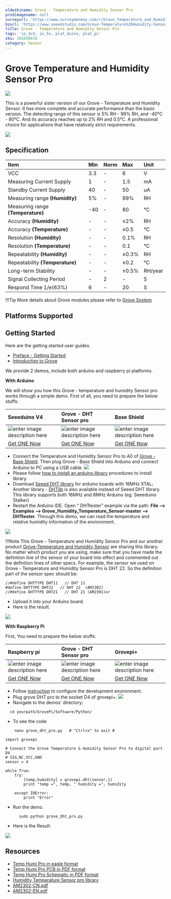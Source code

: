 ```yaml
---
oldwikiname: Grove - Temperature and Humidity Sensor Pro
prodimagename: null
surveyurl: 'https://www.surveymonkey.com/r/Grove_Temperature_and_Humidity_Sensor_Pro'
bzurl: 'https://www.seeedstudio.com/Grove-Temperature%26Humidity-Sensor-Pro-p-838.html'
title: Grove - Temperature and Humidity Sensor Pro
tags: 'io_3v3, io_5v, plat_duino, plat_pi'
sku: 101020019
category: Sensor
---
```


# Grove Temperature and Humidity Sensor Pro

![](https://github.com/SeeedDocument/Grove-Temperature_and_Humidity_Sensor_Pro/raw/master/img/Temp_humi_pro.jpg)

This is a powerful sister version of our Grove - Temperature and Humidity Sensor. It has more complete and accurate performance than the basic version. The detecting range of this sensor is 5% RH - 99% RH, and -40°C - 80°C. And its accuracy reaches up to 2% RH and 0.5°C. A professional choice for applications that have relatively strict requirements.

[![](https://github.com/SeeedDocument/Seeed-WiKi/raw/master/docs/images/300px-Get_One_Now_Banner-ragular.png)](https://www.seeedstudio.com/Grove-Temperature%26Humidity-Sensor-Pro-p-838.html)

## Specification

| Item | Min | Norm | Max | Unit |
| :--- | :--- | :--- | :--- | :--- |
| VCC | 3.3 | - | 6 | V |
| Measuring Current Supply | 1 | - | 1.5 | mA |
| Standby Current Supply | 40 | - | 50 | uA |
| Measuring range **\(Humidity\)** | 5% | - | 99% | RH |
| Measuring range **\(Temperature\)** | -40 | - | 80 | °C |
| Accuracy    **\(Humidity\)** | - | - | ±2% | RH |
| Accuracy **\(Temperature\)** | - | - | ±0.5 | °C |
| Resolution    **\(Humidity\)** | - | - | 0.1% | RH |
| Resolution **\(Temperature\)** | - | - | 0.1 | °C |
| Repeatability    **\(Humidity\)** | - | - | ±0.3% | RH |
| Repeatability **\(Temperature\)** | - | - | ±0.2 | °C |
| Long-term Stability | - | - | ±0.5% | RH/year |
| Signal Collecting Period | - | 2 | - | S |
| Respond Time    1/e\(63%\) | 6 | - | 20 | S |

!!!Tip More details about Grove modules please refer to [Grove System](http://wiki.seeed.cc/Grove_System/)

## Platforms Supported

## Getting Started

Here are the getting started user guides.

* [Preface - Getting Started](https://github.com/SeeedDocument/Grove-Temperature_and_Humidity_Sensor_Pro/blob/master/res/Preface.pdf)
* [Introduction to Grove](http://wiki.seeed.cc/Grove_System/)

We provide 2 demos, include both arduino and raspberry pi platforms.

**With Arduino**

We will show you how this Grove - temperature and humidity Sensor pro works through a simple demo. First of all, you need to prepare the below stuffs:

| Seeeduino V4 | Grove - DHT Sensor pro | Base Shield |
| :--- | :--- | :--- |
| ![enter image description here](https://raw.githubusercontent.com/SeeedDocument/Grove_Light_Sensor/master/images/gs_1.jpg) | ![enter image description here](https://github.com/SeeedDocument/Grove-Temperature_and_Humidity_Sensor_Pro/raw/master/img/gs_1.jpg) | ![enter image description here](https://raw.githubusercontent.com/SeeedDocument/Grove_Light_Sensor/master/images/gs_4.jpg) |
| [Get ONE Now](http://www.seeedstudio.com/Seeeduino-V4.2-p-2517.html) | [Get ONE Now](https://www.seeedstudio.com/Grove-Temperature%26Humidity-Sensor-Pro-p-838.html) | [Get ONE Now](https://www.seeedstudio.com/Base-Shield-V2-p-1378.html) |

* Connect the Temperature and Humidity Sensor Pro to A0 of [Grove - Base Shield](http://wiki.seeed.cc/Base_Shield_V2/). Then plug Grove - Base Shield into Arduino and connect Arduino to PC using a USB cable. ![](https://github.com/SeeedDocument/Grove-Temperature_and_Humidity_Sensor_Pro/raw/master/img/Temperature%26Humidity_Sensor_Pro_demo_Seeeduino_600_s.jpg)
* Please follow [how to install an arduino library](http://wiki.seeed.cc/How_to_install_Arduino_Library/) procedures to install library.
* Download [Seeed DHT library](https://github.com/Seeed-Studio/Grove_Temperature_And_Humidity_Sensor) for arduino boards with 16MHz XTAL; Another library - [DHTlib](https://github.com/RobTillaart/Arduino/tree/master/libraries/DHTlib) is also available instead of Seeed DHT library. This library supports both 16MHz and 8MHz Arduino \(eg. Seeeduino Stalker\)
* Restart the Arduino IDE. Open “ DHTtester” example via the path: **File --&gt; Examples --&gt; Grove\_Humidity\_Temperature\_Sensor-master --&gt; DHTtester**. Through this demo, we can read the temperature and relative humidity information of the environment.

![](https://github.com/SeeedDocument/Grove-Temperature_and_Humidity_Sensor_Pro/raw/master/img/library%20example.jpg)

!!!Note This Grove - Temperature and Humidity Sensor Pro and our another product [Grove-Temperature and Humidity Sensor](http://wiki.seeed.cc/Grove_Temperature_and_Humidity_Sensor/) are sharing this library. No matter which product you are using, make sure that you have made the definition line of the sensor of your board into effect and commented out the definition lines of other specs. For example, the sensor we used on Grove - Temperature and Humidity Sensor Pro is DHT 22. So the definition part of the sensor spec should be:

```text
//#define DHTTYPE DHT11   // DHT 11
#define DHTTYPE DHT22   // DHT 22  (AM2302)
//#define DHTTYPE DHT21   // DHT 21 (AM2301)or
```

* Upload it into your Arduino board.
* Here is the result.

![](https://github.com/SeeedDocument/Grove-Temperature_and_Humidity_Sensor_Pro/raw/master/img/DHT_Test_Score.jpg)

**With Raspberry Pi**

First, You need to prepare the below stuffs:

| Raspberry pi | Grove - DHT Sensor pro | Grovepi+ |
| :--- | :--- | :--- |
| ![enter image description here](https://github.com/SeeedDocument/Grove-Temperature_and_Humidity_Sensor_Pro/raw/master/img/pi.jpg) | ![enter image description here](https://github.com/SeeedDocument/Grove-Temperature_and_Humidity_Sensor_Pro/raw/master/img/gs_1.jpg) | ![enter image description here](https://github.com/SeeedDocument/Grove-Temperature_and_Humidity_Sensor_Pro/raw/master/img/grovepi%2B.jpg) |
| [Get ONE Now](https://www.seeedstudio.com/Raspberry-Pi-3-Model-B-p-2625.html) | [Get ONE Now](https://www.seeedstudio.com/Grove-Temperature%26Humidity-Sensor-Pro-p-838.html) | [Get ONE Now](https://www.seeedstudio.com/GrovePi%2B-p-2241.html) |

* Follow [instruction](http://wiki.seeed.cc/GrovePi_Plus/) to configure the development environment.
* Plug grove DHT pro to the socket D4 of grovepi+. ![](https://github.com/SeeedDocument/Grove-Temperature_and_Humidity_Sensor_Pro/raw/master/img/Grovalpi%20dht%20pro)
* Navigate to the demos' directory:

```text
  cd yourpath/GrovePi/Software/Python/
```

* To see the code

```text
    nano grove_dht_pro.py   # "Ctrl+x" to exit #
```

```text
import grovepi

# Connect the Grove Temperature & Humidity Sensor Pro to digital port D4
# SIG,NC,VCC,GND
sensor = 4

while True:
    try:
        [temp,humidity] = grovepi.dht(sensor,1)
        print "temp =", temp, " humidity =", humidity

    except IOError:
        print "Error"
```

* Run the demo.

```text
      sudo python grove_dht_pro.py
```

* Here is the Result.

![](https://github.com/SeeedDocument/Grove-Temperature_and_Humidity_Sensor_Pro/raw/master/img/Grovepi_dht_pro_00.png)

## Resources

* [Temp Humi Pro in eagle format](https://github.com/SeeedDocument/Grove-Temperature_and_Humidity_Sensor_Pro/raw/master/res/Temp_Humi_Pro_eagle_files.zip)
* [Temp Humi Pro PCB in PDF format](https://github.com/SeeedDocument/Grove-Temperature_and_Humidity_Sensor_Pro/raw/master/res/TemperatureHumidiy%20Pro%20PCB.pdf)
* [Temp Humi Pro Schematic in PDF format](https://github.com/SeeedDocument/Grove-Temperature_and_Humidity_Sensor_Pro/raw/master/res/TemperatureHumidiy%20Pro%20Schematic.pdf)
* [Humidity Temperature Sensor pro library](https://github.com/SeeedDocument/Grove-Temperature_and_Humidity_Sensor_Pro/raw/master/res/Humidity_Temperature_Sensor_pro.zip)
* [AM2302-CN.pdf](https://github.com/SeeedDocument/Grove-Temperature_and_Humidity_Sensor_Pro/raw/master/res/AM2302-CN.pdf)
* [AM2302-EN.pdf](https://github.com/SeeedDocument/Grove-Temperature_and_Humidity_Sensor_Pro/raw/master/res/AM2302-EN.pdf)

